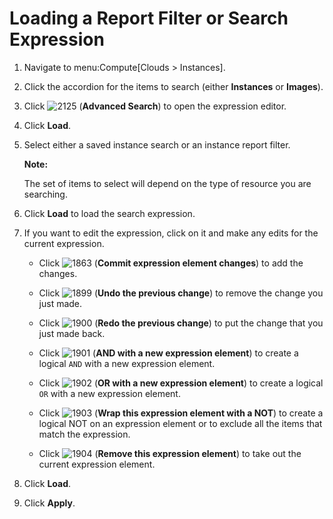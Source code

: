 # Loading a Report Filter or Search Expression

1.  Navigate to menu:Compute\[Clouds \> Instances\].

2.  Click the accordion for the items to search (either **Instances** or
    **Images**).

3.  Click ![2125](../images/2125.png) (**Advanced Search**) to open the
    expression editor.

4.  Click **Load**.

5.  Select either a saved instance search or an instance report filter.

    **Note:**

    The set of items to select will depend on the type of resource you are searching.

6.  Click **Load** to load the search expression.

7.  If you want to edit the expression, click on it and make any edits for the current expression.

      - Click ![1863](../images/1863.png) (**Commit expression element
        changes**) to add the changes.

      - Click ![1899](../images/1899.png) (**Undo the previous change**)
        to remove the change you just made.

      - Click ![1900](../images/1900.png) (**Redo the previous change**)
        to put the change that you just made back.

      - Click ![1901](../images/1901.png) (**AND with a new expression
        element**) to create a logical `AND` with a new expression
        element.

      - Click ![1902](../images/1902.png) (**OR with a new expression
        element**) to create a logical `OR` with a new expression
        element.

      - Click ![1903](../images/1903.png) (**Wrap this expression element
        with a NOT**) to create a logical NOT on an expression element
        or to exclude all the items that match the expression.

      - Click ![1904](../images/1904.png) (**Remove this expression
        element**) to take out the current expression element.

8.  Click **Load**.

9.  Click **Apply**.
